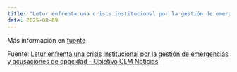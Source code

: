 ```yaml
---
title: "Letur enfrenta una crisis institucional por la gestión de emergencias y acusaciones de opacidad - Objetivo CLM Noticias"
date: 2025-08-09
---
```


Más información en [fuente](https://news.google.com/rss/articles/CBMiwAFBVV95cUxOanZhR0Frc29iQ1MwVEhURjRBbHBaN3Y2b0tCcHU4blFWdW9YWVFCaWZCbTl0cUdLTnFFY29qcGlkcHN6eE10d1drQzlMQUV3QlBJdllKSzh1THdhOGlncXU4SjZ2NlJkdDhCMmxGSWpXbkw5Sk8wa1FoNEhkLWlUNldpNEpWS0lIcnMxcWpEbnNoRUVxYTR0cHd5VGlCZmdDS3F2SWtoRkFiOFdWc1NtMXc4RGJpQXFMVU9JOHFZS3g?oc=5)

Fuente: [Letur enfrenta una crisis institucional por la gestión de emergencias y acusaciones de opacidad - Objetivo CLM Noticias](https://news.google.com/rss/articles/CBMiwAFBVV95cUxOanZhR0Frc29iQ1MwVEhURjRBbHBaN3Y2b0tCcHU4blFWdW9YWVFCaWZCbTl0cUdLTnFFY29qcGlkcHN6eE10d1drQzlMQUV3QlBJdllKSzh1THdhOGlncXU4SjZ2NlJkdDhCMmxGSWpXbkw5Sk8wa1FoNEhkLWlUNldpNEpWS0lIcnMxcWpEbnNoRUVxYTR0cHd5VGlCZmdDS3F2SWtoRkFiOFdWc1NtMXc4RGJpQXFMVU9JOHFZS3g?oc=5)
